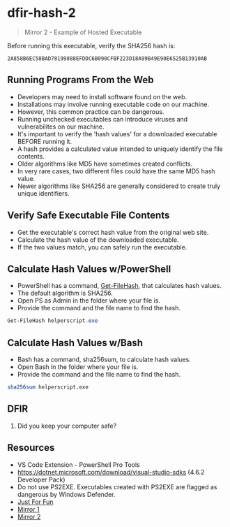 # dfir-hash-2

> Mirror 2 - Example of Hosted Executable

Before running this executable, verify the SHA256 hash is:

`2A858B6EC58BAD78199888EFDDC6B090CFBF223D18A99B49E90E6525B13910AB`

## Running Programs From the Web

* Developers may need to install software found on the web.
* Installations may involve running executable code on our machine. 
* However, this common practice can be dangerous.
* Running unchecked executables can introduce viruses and vulnerabilites on our machine.
* It's important to verify the 'hash values' for a downloaded executable BEFORE running it.
* A hash provides a calculated value intended to uniquely identify the file contents. 
* Older algorithms like MD5 have sometimes created conflicts. 
* In very rare cases, two different files could have the same MD5 hash value.
* Newer algorithms like SHA256 are generally considered to create truly unique identifiers.

## Verify Safe Executable File Contents

* Get the executable's correct hash value from the original web site. 
* Calculate the hash value of the downloaded executable. 
* If the two values match, you can safely run the executable.

## Calculate Hash Values w/PowerShell

* PowerShell has a command, [Get-FileHash](https://docs.microsoft.com/en-us/powershell/module/microsoft.powershell.utility/get-filehash), that calculates hash values. 
* The default algorithm is SHA256. 
* Open PS as Admin in the folder where your file is. 
* Provide the command and the file name to find the hash.

```PowerShell
Get-FileHash helperscript.exe
```

## Calculate Hash Values w/Bash

* Bash has a command, sha256sum, to calculate hash values. 
* Open Bash in the folder where your file is. 
* Provide the command and the file name to find the hash.

```Bash
sha256sum helperscript.exe
```

## DFIR

1. Did you keep your computer safe?

## Resources

* VS Code Extension - PowerShell Pro Tools
* https://dotnet.microsoft.com/download/visual-studio-sdks (4.6.2 Developer Pack)
* Do not use PS2EXE. Executables created with PS2EXE are flagged as dangerous by Windows Defender.
* [Just For Fun](https://ascii.co.uk/art/skulls)
* [Mirror 1](https://github.com/denisecase/dfir-hash-1)
* [Mirror 2](https://github.com/denisecase/dfir-hash-2)